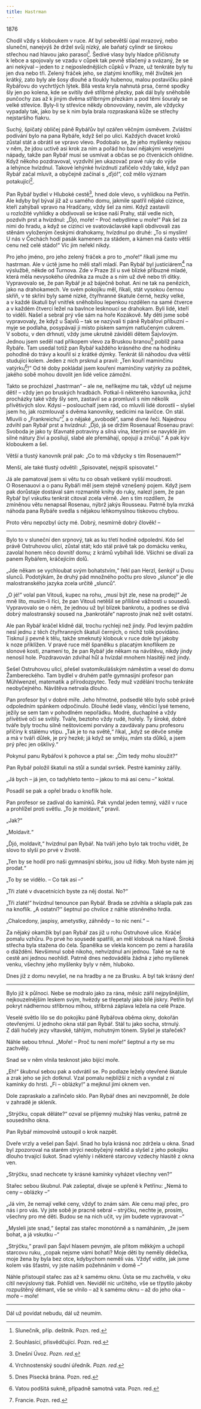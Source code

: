 ```yaml
---
title: Hastrman
---
```


1876

Chodil vždy s kloboukem v ruce. Ať byl sebevětší úpal mrazový, nebo sluneční, nanejvýš že držel svůj nízký, ale baňatý cylindr se širokou střechou nad hlavou jako parasol[^81]. Šedivé vlasy byly hladce přičísnuty k lebce a spojovaly se vzadu v cůpek tak pevně stlačený a svázaný, že se ani nekýval – jeden to z nejposlednějších cůpků v Praze, už tenkráte byly tu jen dva nebo tři. Zelený fráček jeho, se zlatými knoflíky, měl živůtek jen krátký, zato byly ale šosy dlouhé a tloukly hubenou, malou postavičku páně Rybářovu do vychrtlých lýtek. Bílá vesta kryla nahnutá prsa, černé spodky šly jen po kolena, kde se svítily dvě stříbrné přezky, pak dál byly sněhobílé punčochy zas až k jiným dvěma stříbrným přezkám a pod těmi šouraly se velké střevíce. Byly-li ty střevíce někdy obnovovány, nevím, ale vždycky vypadaly tak, jako by se k nim byla brala rozpraskaná kůže se střechy nejstaršího fiakru.

Suchý, špičatý obličej páně Rybářův byl ozářen věčným úsměvem. Zvláštní podívání bylo na pana Rybáře, když šel po ulici. Každých dvacet kroků zůstal stát a obrátil se vpravo vlevo. Podobalo se, že jeho myšlenky nejsou v něm, že jdou uctivě asi krok za ním a pořád ho baví nějakými veselými nápady, takže pan Rybář musí se usmívat a občas se po čtverácích ohlídne. Když někoho pozdravoval, vyzdvihl jen ukazovač pravé ruky do výše a lehýnce hvízdnul. Takové lehýnké hvízdnutí zafičelo vždy také, když pan Rybář začal mluvit, a obyčejně začínal s „ďjó!“, což mělo význam potakující[^82].

Pan Rybář bydlel v Hluboké cestě[^83], hned dole vlevo, s vyhlídkou na Petřín. Ale kdyby byl býval již až u samého domu, jakmile spatřil nějaké cizince, kteří zahýbali vpravo na Hradčany, vždy šel za nimi. Když zastavili u rozložité vyhlídky a obdivovali se kráse naší Prahy, stál vedle nich, pozdvih prst a hvízdnul: „Ďjó, moře! – Proč nebydlíme u moře!“ Pak šel za nimi do hradu, a když se cizinci ve svatováclavské kapli obdivovali zas stěnám vyloženým českými drahokamy, hvízdnul po druhé: „To si myslím! U nás v Čechách hodí pasák kamenem za stádem, a kámen má často větší cenu než celé stádo!“ Víc jim neřekl nikdy.

Pro jeho jméno, pro jeho zelený fráček a pro to „moře!“ říkali jsme mu hastrman. Ale v úctě jsme ho měli staří mladí. Pan Rybář byl justiciárem[^84] na výslužbě, někde od Turnova. Zde v Praze žil u své blízké příbuzné mladé, která měla nevysokého úředníka za muže a s ním už dvě nebo tři dítky. Vypravovalo se, že pan Rybář je až báječně bohat. Ani ne tak na penězích, jako na drahokamech. Ve svém pokojíku měl, říkali, stát vysokou černou skříň, v té skříni byly samé nízké, čtyřhranné škatule černé, hezky velké, a v každé škatuli byl vnitřek sněhobílou lepenkou rozdělen na samé čtverce a v každém čtverci ležel na bavlnce lesknoucí se drahokam. Byli lidé, kteří to viděli. Našel a sebral prý vše sám na hoře Kozákově. My děti jsme sobě vypravovaly, že když u Šajvlů – tak se nazývali ti páně Rybářovi příbuzní – myje se podlaha, posypávají ji místo pískem samým natlučeným cukrem. V sobotu, v den drhnutí, vždy jsme ukrutně záviděli dětem Šajvlovým. Jednou jsem seděl nad příkopem vlevo za Bruskou branou[^85] poblíž pana Rybáře. Tam usedal totiž pan Rybář každého krásného dne na hodinku pohodlně do trávy a kouřil si z krátké dýmky. Tenkrát šli náhodou dva větší studující kolem. Jeden z nich prsknul a pravil: „Ten kouří maminčinu vatýrku[^86]!“ Od té doby pokládal jsem kouření maminčiny vatýrky za požitek, jakého sobě mohou dovolit jen lidé velice zámožní.

Takto se procházel „hastrman“ – ale ne, neříkejme mu tak, vždyť už nejsme děti! – vždy jen po bruských hradbách. Potkal-li některého kanovníka, jichž procházky také vždy šly sem, zastavil se a promluvil s ním několik přívětivých slov. Kdysi – poslouchalť jsem rád, co mluvili lidé dorostlí – slyšel jsem ho, jak rozmlouval s dvěma kanovníky, sedícími na lavičce. On stál. Mluvili o „Frankreichu“[^87] a o nějaké „svobodě“, samé divné řeči. Najednou zdvihl pan Rybář prst a hvízdnul: „Ďjó, já se držím Rosenaua! Rosenau praví: Svoboda je jako ty šťavnaté potraviny a silná vína, kterými se navyklé jim silné nátury živí a posilují, slabé ale přemáhají, opojují a zničují.“ A pak kýv kloboukem a šel.

Větší a tlustý kanovník prál pak: „Co to má vždycky s tím Rose­nauem?“

Menší, ale také tlustý odvětil: „Spisovatel, nejspíš spisovatel.“

Já ale pamatoval jsem si větu tu co obsah veškeré vyšší moudrosti. O Rosenauovi a o panu Rybáři měl jsem stejně vznešený pojem. Když jsem pak dorůstaje dostával sám rozmanité knihy do ruky, nalezl jsem, že pan Rybář byl vskutku tenkrát citoval zcela věrně. Jen s tím rozdílem, že zmíněnou větu nenapsal Rosenau, nýbrž jakýs Rousseau. Patrně byla mrzká náhoda pana Rybáře svedla s nějakou lehkomyslnou tiskovou chybou.

Proto věru nepozbyl úcty mé. Dobrý, nesmírně dobrý člověk! –

* * *

Bylo to v sluneční den srpnový, tak as ku třetí hodině odpolední. Kdo šel právě Ostruhovou ulicí, zůstal stát; kdo stál právě tak po domácku venku, zavolal honem něco dovnitř domu; z krámů vybíhali lidé. Všichni se dívali za panem Rybářem, kráčejícím dolů.

„Jde někam se vychloubat svým bohatstvím,“ řekl pan Herzl, šenkýř u Dvou slunců. Podotýkám, že druhý pád množného počtu pro slovo „slunce“ je dle malostranského jazyka zcela určitě „slunců“.

„O jé!“ volal pan Vitouš, kupec na rohu, „musí být zle, nese na prodej!“ Je mně líto, musím-li říci, že pan Vitouš netěšil se přílišné vážnosti u sousedů. Vypravovalo se o něm, že jednou už byl blízek bankrotu, a podnes se dívá dobrý malostranský soused na „bankrotáře“ naprosto jinak než svět ostatní.

Ale pan Rybář kráčel klidně dál, trochu rychleji než jindy. Pod levým paždím nesl jednu z těch čtyřhranných škatulí černých, o nichž tolik povídáno. Tisknul ji pevně k tělu, takže smeknutý klobouk v ruce dole byl jakoby k noze přiklížen. V pravé ruce měl španělku s placatým knoflíkem ze slonové kosti, znamení to, že pan Rybář jde někam na návštěvu, nikdy jindy nenosil hole. Pozdravován zdvihal hůl a hvízdal mnohem hlasitěji než jindy.

Sešel Ostruhovou ulicí, přešel svatomikulášským náměstím a vesel do domu Žambereckého. Tam bydlel v druhém patře gymnasijní profesor pan Mühlwenzel, matematik a přírodozpytec. Tedy muž vzdělání trochu tenkráte neobyčejného. Návštěva netrvala dlouho.

Pan profesor byl v dobré míře. Jeho hřmotné, podsedlé tělo bylo sobě právě odpoledním spánkem odpočinulo. Dlouhé šedé vlasy, věnčící lysé temeno, ježily se sem tam v pohodlném nepořádku. Modré, duchaplné a vždy přívětivé oči se svítily. Tváře, beztoho vždy rudé, hořely. Ty široké, dobré tváře byly trochu silně neštovicemi porvány a zavdávaly panu profesoru příčiny k stálému vtipu. „Tak je to na světě,“ říkal, „když se děvče směje a má v tváři důlek, je prý hezké; já když se směju, mám sta důlků, a jsem prý přec jen ošklivý.“

Pokynul panu Rybářovi k pohovce a ptal se: „Čím tedy mohu sloužit?“

Pan Rybář položil škatuli na stůl a sundal svršek. Pestré kamínky zářily.

„Já bych – já jen, co tadyhleto tento – jakou to má asi cenu –“ koktal.

Posadil se pak a opřel bradu o knoflík hole.

Pan profesor se zadíval do kamínků. Pak vyndal jeden temný, vážil v ruce a prohlížel proti světlu. „To je moldavit,“ pravil.

„Jak?“

„Moldavit.“

„Ďjó, moldavit,“ hvízdnul pan Rybář. Na tváři jeho bylo tak trochu vidět, že slovo to slyší po prvé v životě.

„Ten by se hodil pro naši gymnasijní sbírku, jsou už řídky. Moh byste nám jej prodat.“

„To by se vidělo. – Co tak asi –“

„Tři zlaté v dvacetnících byste za něj dostal. No?“

„Tři zlaté!“ hvízdnul tenounce pan Rybář. Brada se zdvihla a sklapla pak zas na knoflík. „A ostatní?“ šeptnul po chvilce z náhle stísněného hrdla.

„Chalcedony, jaspisy, ametystky, záhnědy – to nic není.“ –

Za nějaký okamžik byl pan Rybář zas již u rohu Ostruhové ulice. Kráčel pomalu vzhůru. Po prvé ho sousedé spatřili, an měl klobouk na hlavě. Široká střecha byla stažena do čela. Španělka se vlekla koncem po zemi a harašila o dláždění. Nevšimnul sobě nikoho, nehvízdnul ani jednou. Také se na té cestě ani jednou neohlídl. Patrně dnes nedováděla žádná z jeho myšlenek venku, všechny jeho myšlenky byly v něm, hluboko.

Dnes již z domu nevyšel, ne na hradby a ne za Brusku. A byl tak krásný den!

* * *

Bylo již k půlnoci. Nebe se modralo jako za rána, měsíc zářil nej­pyšnějším, nejkouzelnějším leskem svým, hvězdy se třepetaly jako bílé jiskry. Petřín byl pokryt nádhernou stříbrnou mlhou, stříbrná záplava ležela na celé Praze.

Veselé světlo lilo se do pokojíku páně Rybářova oběma okny, dokořán otevřenými. U jednoho okna stál pan Rybář. Stál tu jako socha, strnulý. Z dáli hučely jezy vltavské, táhlým, mohutným tónem. Slyšel je stařeček?

Náhle sebou trhnul. „Moře! – Proč tu není moře!“ šeptnul a rty se mu zachvěly.

Snad se v něm vlnila tesknost jako bijící moře.

„Eh!“ škubnul sebou pak a odvrátil se. Po podlaze ležely otevřené škatule a zrak jeho se jich dotknul. Vzal pomalu nejbližší z nich a vyndal z ní kamínky do hrsti. „Fi – oblázky!“ a mejknul jimi oknem ven.

Dole zapraskalo a zařinčelo sklo. Pan Rybář dnes ani nevzpomněl, že dole v zahradě je skleník.

„Strýčku, copak děláte?“ ozval se příjemný mužský hlas venku, patrně ze sousedního okna.

Pan Rybář mimovolně ustoupil o krok nazpět.

Dveře vrzly a vešel pan Šajvl. Snad ho byla krásná noc zdržela u okna. Snad byl zpozoroval na starém strýci neobyčejný neklid a slyšel z jeho pokojíku dlouho trvající šukot. Snad vylehly i některé starcovy vzdechy hlasitě z okna ven.

„Strýčku, snad nechcete ty krásné kamínky vyházet všechny ven?“

Stařec sebou škubnul. Pak zašeptal, dívaje se upřeně k Petřínu: „Nemá to ceny – oblázky –“

„Já vím, že nemají velké ceny, vždyť to znám sám. Ale cenu mají přec, pro nás i pro vás. Vy jste sobě je pracně sebral – strýčku, nechte je, prosím, všechny pro mé děti. Budou se na nich učit, vy jim budete vypravovat –“

„Mysleli jste snad,“ šeptal zas stařec monotónně a s namáháním, „že jsem bohat, a já vskutku –“

„Strýčku,“ pravil pan Šajvl hlasem pevným, ale přitom měkkým a uchopil starcovu ruku, „copak nejsme vámi bohati? Moje děti by neměly dědečka, moje žena by byla bez otce, kdybychom neměli vás. Vždyť vidíte, jak jsme kolem vás šťastni, vy jste naším požehnáním v domě –“

Náhle přistoupil stařec zas až k samému oknu. Ústa se mu zachvěla, v oku cítil nevýslovný tlak. Pohlídl ven. Neviděl nic určitého, vše se třpytilo jakoby rozpuštěný démant, vše se vlnilo – až k samému oknu – až do jeho oka – moře – moře!

* * *

Dál už povídat nebudu, dál už neumím.

[^81]: Slunečník, příp. deštník. Pozn. red.

[^82]: Souhlasící, přisvědčující. Pozn. red.

[^83]: Dnešní Úvoz. _Pozn. red._

[^84]: Vrchnostenský soudní úředník. _Pozn. red._

[^85]: Dnes Písecká brána. Pozn. red.

[^86]: Vatou podšitá sukně, případně samotná vata. Pozn. red.

[^87]: Francie. Pozn. red.
